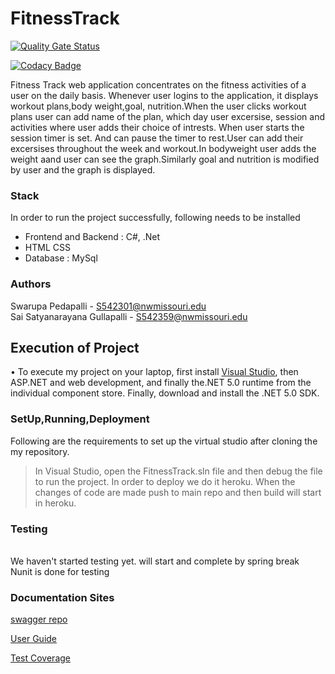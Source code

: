 # FitnessTrack

[![Quality Gate Status](https://sonarcloud.io/api/project_badges/measure?project=SwarupaPedapalli_FitnessTrack&metric=alert_status)](https://sonarcloud.io/summary/new_code?id=SwarupaPedapalli_FitnessTrack)

[![Codacy Badge](https://app.codacy.com/project/badge/Grade/c8a4806e5e6240c8ae3d57c260c8d85d)](https://www.codacy.com/gh/SwarupaPedapalli/FitnessTrack/dashboard?utm_source=github.com&amp;utm_medium=referral&amp;utm_content=SwarupaPedapalli/FitnessTrack&amp;utm_campaign=Badge_Grade)

Fitness Track web application concentrates on the fitness activities of a user on the daily basis. Whenever user logins to the application, it displays workout plans,body weight,goal, nutrition.When the user clicks workout plans user can add name of the plan, which day user excersise, session and activities where user adds their choice of intrests. When user starts the session timer is set. And can pause the timer to rest.User can add their excersises throughout the week and workout.In bodyweight user adds the weight aand user can see the graph.Similarly goal and nutrition is modified by user and the graph is displayed.

### Stack
In order to run the project successfully, following needs to be installed
* Frontend and Backend : C#, .Net
* HTML CSS
* Database : MySql

### Authors
Swarupa Pedapalli - S542301@nwmissouri.edu </br>
Sai Satyanarayana Gullapalli - S542359@nwmissouri.edu

## Execution of Project
• To execute my project on your laptop, first install [Visual Studio](https://visualstudio.microsoft.com/), then ASP.NET and web development, and finally the.NET 5.0 runtime from the individual component store. Finally, download and install the .NET 5.0 SDK.

### SetUp,Running,Deployment
Following are the requirements to set up the virtual studio after cloning the my repository.
>In Visual Studio, open the FitnessTrack.sln file  and then debug the file to run the project.
>In order to deploy we do it heroku. When the changes of code are made push to main repo and then build will start in heroku.

### Testing
<br>We haven't started testing yet. will start and complete by spring break</br>
Nunit is done for testing
### Documentation Sites

[swagger repo](https://github.com/Satyachowdary97/Swagger-Fitness-Track)

[User Guide](https://github.com/Satyachowdary97/fitness_track-doc)

[Test Coverage](https://app.codacy.com/gh/SwarupaPedapalli/FitnessTrack/dashboard?utm_source=github.com&utm_medium=referral&utm_content=SwarupaPedapalli/FitnessTrack&utm_campaign=Badge_Grade)
